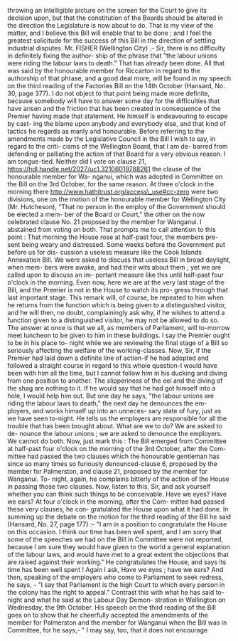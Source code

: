 throwing an intelligible picture on the screen for the Court to give its decision upon, but that the constitution of the Boards should be altered in the direction the Legislature is now about to do. That is my view of the matter, and I believe this Bill will enable that to be done ; and I feel the greatest solicitude for the success of this Bill in the direction of settling industrial disputes. Mr. FISHER (Wellington City) .- Sir, there is no difficulty in definitely fixing the author- ship of the phrase that "the labour unions were riding the labour laws to death." That has already been done. All that was said by the honourable member for Riccarton in regard to the authorship of that phrase, and a good deal more, will be found in my speech on the third reading of the Factories Bill on the 14th October (Hansard, No. 30, page 377). I do not object to that point being made more definite, because somebody will have to answer some day for the difficulties that have arisen and the friction that has been created in consequence of the Premier having made that statement. He himself is endeavouring to escape by cast- ing the blame upon anybody and everybody else, and that kind of tactics he regards as manly and honourable. Before referring to the amendments made by the Legislative Council in the Bill I wish to say, in regard to the criti- cisms of the Wellington Board, that I am de- barred from defending or palliating the action of that Board for a very obvious reason. I am tongue-tied. Neither did I vote on clause 21, https://hdl.handle.net/2027/uc1.32106019788261 the clause of the honourable member for Wa- nganui, which was adopted in Committee on the Bill on the 3rd October, for the same reason. At three o'clock in the morning there http://www.hathitrust.org/access\_use#cc-zero were two divisions, one on the motion of the honourable member for Wellington City (Mr. Hutcheson), "That no person in the employ of the Government should be elected a mem- ber of the Board or Court," the other on the now celebrated clause No. 21 proposed by the member for Wanganui. I abstained from voting on both. That prompts me to call attention to this point : That morning the House rose at half-past four, the members pre- sent being weary and distressed. Some weeks before the Government put before us for dis- cussion a useless measure like the Cook Islands Annexation Bill. We were asked to discuss that useless Bill in broad daylight, when mem- bers were awake, and had their wits about them ; yet we are called upon to discuss an im- portant measure like this until half-past four o'clock in the morning. Even now, here we are at the very last stage of the Bill, and the Premier is not in the House to watch its pro- gress through that last important stage. This remark will, of course, be repeated to him when he returns from the function which is being given to a distinguished visitor, and he will then, no doubt, complainingly ask why, if he wishes to attend a function given to a distinguished visitor, he may not be allowed to do so. The answer at once is that we all, as members of Parliament, will to-morrow meet luncheon to be given to him in these buildings. I say the Premier ought to be in his place to- night while we are reviewing the final stage of a Bill so seriously affecting the welfare of the working-classes. Now, Sir, if the Premier had laid down a definite line of action-if he had adopted and followed a straight course in regard to this whole question-I would have been with him all the time, but I cannot follow him in his ducking and diving from one position to another. The slipperiness of the eel and the diving of the shag are nothing to it. If he would say that he had got himself into a hole, I would help him out. But one day he says, "the labour unions are riding the labour laws to death," the next day he denounces the em- ployers, and works himself up into an unneces- sary state of fury, just as we have seen to-night. He tells us the employers are responsible for all the trouble that has been brought about. What are we to do? We are asked to de- nounce the labour unions ; we are asked to denounce the employers. We cannot do both. Now, just mark this : The Bill emerged from Committee at half-past four o'clock on the morning of the 3rd October, after the Com- mittee had passed the two clauses which the honourable gentleman has since so many times so furiously denounced-clause 6, proposed by the member for Palmerston, and clause 21, proposed by the member for Wanganui. To- night, again, he complains bitterly of the action of the House in passing those two clauses. Now, listen to this, Sir, and ask yourself whether you can think such things to be conceivable. Have we eyes? Have we ears? At four o'clock in the morning, after the Com- mittee had passed these very clauses, he con- gratulated the House upon what it had done. In summing up the debate on the motion for the third reading of the Bill he said (Hansard, No. 27, page 177) :- "I am in a position to congratulate the House on this occasion. I think our time has been well spent, and I am sorry that some of the speeches we had on the Bill in Committee were not reported, because I am sure they would have given to the world a general explanation of the labour laws, and would have met to a great extent the objections that are raised against their working." He congratulates the House, and says its time has been well spent ! Again I ask, Have we eyes ; have we ears? And then, speaking of the employers who come to Parliament to seek redress, he says, - "I say that Parliament is the high Court to which every person in the colony has the right to appeal." Contrast this with what he has said to-night and what he said at the Labour Day Demon- stration in Wellington on Wednesday, the 9th October. His speech on the third reading of the Bill goes on to show that he cheerfully accepted the amendments of the member for Palmerston and the member for Wanganui when the Bill was in Committee, for he says,- " I may say, too, that it does not encourage 